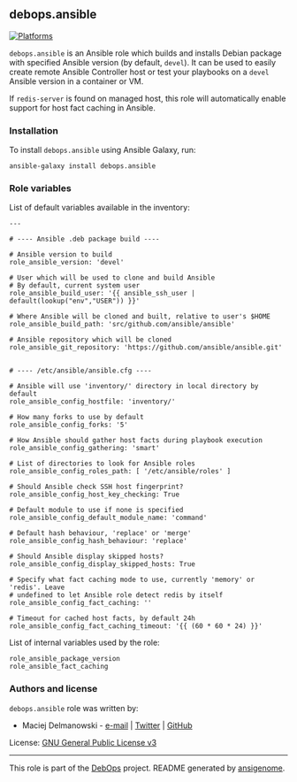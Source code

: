 ## debops.ansible

[![Platforms](http://img.shields.io/badge/platforms-debian%20|%20ubuntu-lightgrey.svg)](#)

`debops.ansible` is an Ansible role which builds and installs Debian
package with specified Ansible version (by default, `devel`). It can be
used to easily create remote Ansible Controller host or test your playbooks
on a `devel` Ansible version in a container or VM.

If `redis-server` is found on managed host, this role will automatically
enable support for host fact caching in Ansible.

### Installation

To install `debops.ansible` using Ansible Galaxy, run:

    ansible-galaxy install debops.ansible




### Role variables

List of default variables available in the inventory:

    ---
    
    # ---- Ansible .deb package build ----
    
    # Ansible version to build
    role_ansible_version: 'devel'
    
    # User which will be used to clone and build Ansible
    # By default, current system user
    role_ansible_build_user: '{{ ansible_ssh_user | default(lookup("env","USER")) }}'
    
    # Where Ansible will be cloned and built, relative to user's $HOME
    role_ansible_build_path: 'src/github.com/ansible/ansible'
    
    # Ansible repository which will be cloned
    role_ansible_git_repository: 'https://github.com/ansible/ansible.git'
    
    
    # ---- /etc/ansible/ansible.cfg ----
    
    # Ansible will use 'inventory/' directory in local directory by default
    role_ansible_config_hostfile: 'inventory/'
    
    # How many forks to use by default
    role_ansible_config_forks: '5'
    
    # How Ansible should gather host facts during playbook execution
    role_ansible_config_gathering: 'smart'
    
    # List of directories to look for Ansible roles
    role_ansible_config_roles_path: [ '/etc/ansible/roles' ]
    
    # Should Ansible check SSH host fingerprint?
    role_ansible_config_host_key_checking: True
    
    # Default module to use if none is specified
    role_ansible_config_default_module_name: 'command'
    
    # Default hash behaviour, 'replace' or 'merge'
    role_ansible_config_hash_behaviour: 'replace'
    
    # Should Ansible display skipped hosts?
    role_ansible_config_display_skipped_hosts: True
    
    # Specify what fact caching mode to use, currently 'memory' or 'redis'. Leave
    # undefined to let Ansible role detect redis by itself
    role_ansible_config_fact_caching: ''
    
    # Timeout for cached host facts, by default 24h
    role_ansible_config_fact_caching_timeout: '{{ (60 * 60 * 24) }}'



List of internal variables used by the role:

    role_ansible_package_version
    role_ansible_fact_caching



### Authors and license

`debops.ansible` role was written by:

- Maciej Delmanowski - [e-mail](mailto:drybjed@gmail.com) | [Twitter](https://twitter.com/drybjed) | [GitHub](https://github.com/drybjed)


License: [GNU General Public License v3](https://tldrlegal.com/license/gnu-general-public-license-v3-(gpl-3))


***

This role is part of the [DebOps](http://debops.org/) project. README generated by [ansigenome](https://github.com/nickjj/ansigenome/).

